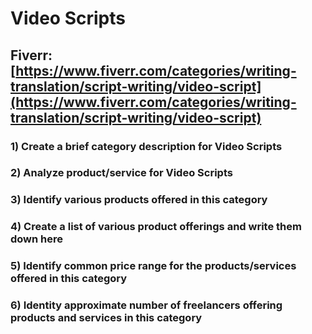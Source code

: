 # Video Scripts
## Fiverr: [https://www.fiverr.com/categories/writing-translation/script-writing/video-script](https://www.fiverr.com/categories/writing-translation/script-writing/video-script)
### 1) Create a brief category description for Video Scripts
### 2) Analyze product/service for Video Scripts
### 3) Identify various products offered in this category
### 4) Create a list of various product offerings and write them down here
### 5) Identify common price range for the products/services offered in this category
### 6) Identity approximate number of freelancers offering products and services in this category
